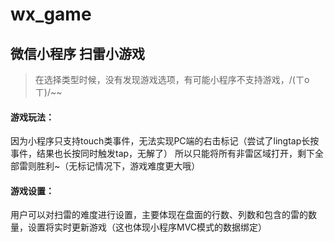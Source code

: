 # wx_game
## 微信小程序 扫雷小游戏
> 在选择类型时候，没有发现游戏选项，有可能小程序不支持游戏，/(ㄒoㄒ)/~~

#### 游戏玩法：
因为小程序只支持touch类事件，无法实现PC端的右击标记（尝试了lingtap长按事件，结果也长按同时触发tap，无解了）
所以只能将所有非雷区域打开，剩下全部雷则胜利~（无标记情况下，游戏难度更大哦）

#### 游戏设置：
用户可以对扫雷的难度进行设置，主要体现在盘面的行数、列数和包含的雷的数量，设置将实时更新游戏（这也体现小程序MVC模式的数据绑定）